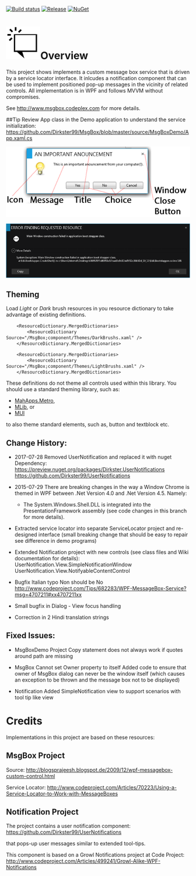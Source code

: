 [![Build status](https://ci.appveyor.com/api/projects/status/0fsqyn7spal3ir2k?svg=true)](https://ci.appveyor.com/project/Dirkster99/msgbox)
[![Release](https://img.shields.io/github/release/Dirkster99/MsgBox.svg)](https://github.com/Dirkster99/MsgBox/releases/latest)
[![NuGet](https://img.shields.io/nuget/dt/Dirkster.MsgBox.svg)](http://nuget.org/packages/Dirkster.MsgBox)

<h1><img src="https://github.com/Dirkster99/Docu/blob/master/MsgBox/ProjectIcon.png"/>Overview</h1>

This project shows implements a custom message box service that is driven by a
service locator interface. It inlcudes a notification component that can be used to implement
positioned pop-up messages in the vicinity of related controls. All implementation is in WPF
and follows MVVM without compromises.

See http://www.msgbox.codeplex.com for more details.

##Tip
Review App class in the Demo application to understand the service initialization:
https://github.com/Dirkster99/MsgBox/blob/master/source/MsgBoxDemo/App.xaml.cs

![Basic Terminilogy Screenshot](https://github.com/Dirkster99/Docu/blob/master/MsgBox/BasicTerminology.png?raw=true)

![Dark Sample Screenshot](https://github.com/Dirkster99/Docu/blob/master/MsgBox/DarkMessageBoxSample.png?raw=true)

## Theming

Load *Light* or *Dark* brush resources in you resource dictionary to take advantage of existing definitions.

```XAML
    <ResourceDictionary.MergedDictionaries>
        <ResourceDictionary Source="/MsgBox;component/Themes/DarkBrushs.xaml" />
    </ResourceDictionary.MergedDictionaries>
```

```XAML
    <ResourceDictionary.MergedDictionaries>
        <ResourceDictionary Source="/MsgBox;component/Themes/LightBrushs.xaml" />
    </ResourceDictionary.MergedDictionaries>
```

These definitions do not theme all controls used within this library. You should use a standard theming library, such as:
- [MahApps.Metro](https://github.com/MahApps/MahApps.Metro),
- [MLib](https://github.com/Dirkster99/MLib), or
- [MUI](https://github.com/firstfloorsoftware/mui)

to also theme standard elements, such as, button and textblock etc.

## Change History:

- 2017-07-28
  Removed UserNotification and replaced it with nuget Dependency:
  https://preview.nuget.org/packages/Dirkster.UserNotifications
  https://github.com/Dirkster99/UserNotifications

- 2015-07-29
  There are breaking changes in the way a Window Chrome is themed in WPF between .Net Version 4.0
  and .Net Version 4.5. Namely:
  - The System.Windows.Shell.DLL is integrated into the PresentationFramework assembly
    (see code changes in this branch for more details).

- Extracted service locator into separate ServiceLocator project and re-designed interface
  (small breaking change that should be easy to repair see difference in demo programs)

- Extended Notification project with new controls (see class files and Wiki documentation for details):
  UserNotification.View.SimpleNotificationWindow
  UserNotification.View.NotifyableContentControl

- Bugfix Italian typo Non should be No
  http://www.codeproject.com/Tips/682283/WPF-MessageBox-Service?msg=4707211#xx4707211xx

- Small bugfix in Dialog - View focus handling

- Correction in 2 Hindi translation strings

## Fixed Issues:

- MsgBoxDemo Project
  Copy statement does not always work if quotes around path are missing

- MsgBox
  Cannot set Owner property to itself
  Added code to ensure that owner of MsgBox dialog can never be the window itself
  (which causes an exception to be thrown and the message box not to be displayed)

- Notification
  Added SimpleNotification view to support scenarios with tool tip like view

# Credits

Implementations in this project are based on these resources:

## MsgBox Project
Source:
http://blogsprajeesh.blogspot.de/2009/12/wpf-messagebox-custom-control.html

Service Locator:
http://www.codeproject.com/Articles/70223/Using-a-Service-Locator-to-Work-with-MessageBoxes

## Notification Project

The project contains a user notification component:
https://github.com/Dirkster99/UserNotifications

that pops-up user messages similar to extended tool-tips.

This component is based on a Growl Notifications project at Code Project:
http://www.codeproject.com/Articles/499241/Growl-Alike-WPF-Notifications
